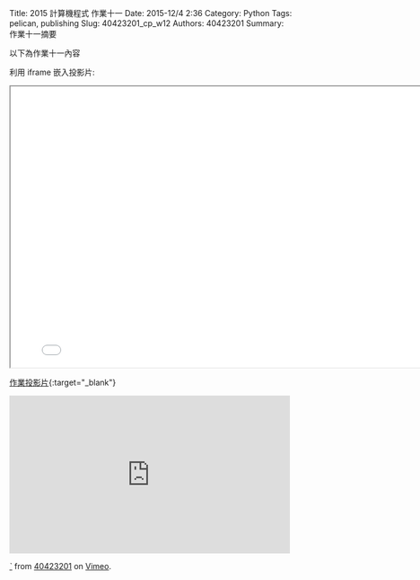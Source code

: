 Title: 2015 計算機程式 作業十一
Date: 2015-12/4 2:36
Category: Python
Tags: pelican, publishing
Slug: 40423201_cp_w12
Authors: 40423201
Summary: 作業十一摘要

以下為作業十一內容

利用 iframe 嵌入投影片:

<iframe src="40423201_cp_w12_p.html" width="800" height="500"></iframe>

[作業投影片](40423201_cp_w12_p.html){:target="_blank"}

<iframe src="https://player.vimeo.com/video/151012941" width="500" height="281" frameborder="0" webkitallowfullscreen mozallowfullscreen allowfullscreen></iframe> <p><a href="https://vimeo.com/151012941">ˋ</a> from <a href="https://vimeo.com/user45597735">40423201</a> on <a href="https://vimeo.com">Vimeo</a>.</p>